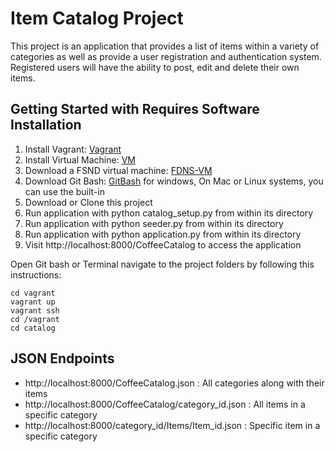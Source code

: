 # Item Catalog Project

This project is an application that provides a list of items within a variety of categories as well as
provide a user registration and authentication system. Registered users will have the ability to post, edit and delete their own items.

## Getting Started with Requires Software Installation

1. Install Vagrant: [Vagrant](https://www.vagrantup.com/downloads.html)
2. Install Virtual Machine: [VM](https://www.virtualbox.org/wiki/Downloads)
3. Download a FSND virtual machine: [FDNS-VM](https://github.com/udacity/fullstack-nanodegree-vm)
4. Download Git Bash: [GitBash](https://git-for-windows.github.io/) for windows, On Mac or Linux systems, you can use the
built-in
6. Download or Clone this project
7. Run application with python catalog_setup.py from within its directory
8. Run application with python seeder.py from within its directory
9. Run application with python application.py from within its directory
10. Visit http://localhost:8000/CoffeeCatalog to access the application


Open Git bash or Terminal navigate to the project folders by following this instructions:
  ```
  cd vagrant
  vagrant up
  vagrant ssh
  cd /vagrant
  cd catalog
  ```


## JSON Endpoints

- http://localhost:8000/CoffeeCatalog.json : All categories along with their items
- http://localhost:8000/CoffeeCatalog/category_id.json : All items in a specific category
- http://localhost:8000/category_id/Items/Item_id.json : Specific item in a specific category
